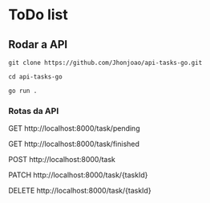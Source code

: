 # ToDo list

## Rodar a API

    git clone https://github.com/Jhonjoao/api-tasks-go.git
    
    cd api-tasks-go
    
    go run .
    

### Rotas da API

   GET http://localhost:8000/task/pending
   
   GET http://localhost:8000/task/finished
   
   POST http://localhost:8000/task
   
   PATCH http://localhost:8000/task/{taskId}
   
   DELETE http://localhost:8000/task/{taskId}

